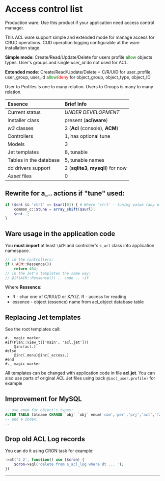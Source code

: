 
# Access control list

Production ware. Use this product if your application need access control manager.

This ACL ware support simple and extended mode for manage access for
CRUD operations. CUD operation logging configurable at the ware installation stage.

**Simple mode**: Create/Read/Update/Delete for users profile <span style="color:green">allow</span> objects types.
User's groups and single _user\_id_ do not used for ACL.

**Extended mode**:
Create/Read/Update/Delete = C/R/U/D for
user_profile, user_group, user_id
<span style="color:green">allow</span>/<span style="color:red">deny</span> for
object_group, object_type, object_ID

User to Profiles is one to many relation. Users to Groups is many to many relation.

Essence | Brief Info
:----- | :-----
Current status | _UNDER DEVELOPMENT_
Installer class | present (**acl\\ware**)
_w3_ classes | 2 (**Acl** (console), **ACM**)
Controllers | 1, has optional tune
Models | 3
Jet templates | 8, tunable
Tables in the database | 5, tunable names
dd drivers support | 2 (**sqlite3**, **mysqli**) for now
_Asset_ files | 0

## Rewrite for a_.. actions if "tune" used:
```php
if ($cnt && 'ctrl' == $surl[0]) { # Where 'ctrl' - tuning value (any of `/^[\w+\-]+$/`)
    common_c::$tune = array_shift($surl);
    $cnt--;
}
```

## Ware usage in the application code
You **must import** at least `\ACM` and controller's `c_acl` class into application namespace.
```php
// in the controllers:
if (!ACM::Ressence())
    return 404;
// in the Jet's templates the same way:
// @if(ACM::Ressence()) .. code .. ~if
```

Where **Ressence**:
* R - char one of C/R/U/D or X/Y/Z. R - access for reading
* essence - object (essence) name from acl_object database table

## Replacing Jet templates
See the root templates call:
```jet
#._ magic marker
#if(Plan::view_t(['main', 'acl.jet']))
    @inc(acl.)
#else
    @inc(.menu)@inc(_access.)
#end
#._ magic marker
```
All templates can be changed with application code in file **acl.jet**.
You can also use parts of original ACL Jet files using back `@inc(_user.profile)` for example


## Improvement for MySQL

```sql
-- use enum for object's types:
ALTER TABLE tblname CHANGE `obj` `obj` enum('com','per','prj','act','face') DEFAULT NULL,
-- add a index:
..
```

## Drop old ACL Log records

You can do it using CRON task for example:
```php
->at('2 2', function() use ($cron) {
    $cron->sql('delete from $_acl_log where dt ... ');
})
```

<hr>
